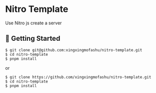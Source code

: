 # Nitro Template

Use Nitro js create a server

## <a name="getting-started">🚀 Getting Started</a>

```shell
$ git clone git@github.com:xingxingmofashu/nitro-template.git
$ cd nitro-template
$ pnpm install
```

or

```shell
$ git clone https://github.com/xingxingmofashu/nitro-template.git
$ cd nitro-template
$ pnpm install
```
